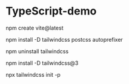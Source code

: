 # TypeScript-demo

npm create vite@latest

npm install -D tailwindcss postcss autoprefixer

npm uninstall tailwindcss

npm install -D tailwindcss@3

npx tailwindcss init -p
